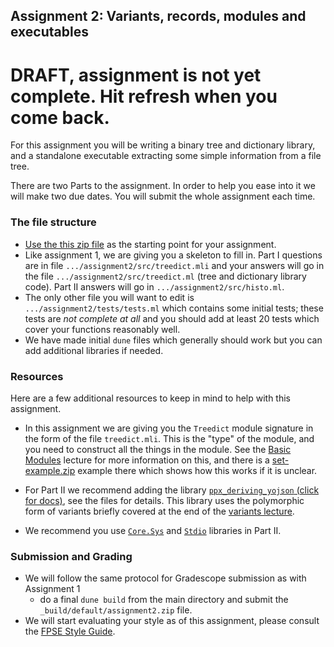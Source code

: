 Assignment 2: Variants, records, modules and executables
--------------------------------------------------------------

# DRAFT, assignment is not yet complete.  Hit refresh when you come back.

For this assignment you will be writing a binary tree and dictionary library,
and a standalone executable extracting some simple information from a file tree.

There are two Parts to the assignment.  In order to help you ease into it we will make two due dates.  You will submit the whole assignment each time.

### The file structure

* [Use the this zip file](assignment2.zip) as the starting point for your assignment. 
* Like assignment 1, we are giving you a skeleton to fill in.  Part I questions are in file `.../assignment2/src/treedict.mli` and your answers will go in the file  `.../assignment2/src/treedict.ml` (tree and dictionary library code). Part II answers will go in `.../assignment2/src/histo.ml`.
* The only other file you will want to edit is `.../assignment2/tests/tests.ml` which contains some initial tests; these tests are *not complete at all* and you should add at least 20 tests which cover your functions reasonably well.
* We have made initial `dune` files which generally should work but you can add additional libraries if needed.

### Resources
Here are a few additional resources to keep in mind to help with this assignment.

* In this assignment we are giving you the `Treedict` module signature in the form of the file `treedict.mli`.  This is the "type" of the module, and you need to construct all the things in the module.  See the [Basic Modules](../basic-modules.html) lecture for more information on this, and there is a [set-example.zip](../examples/set-example.zip) example there which shows how this works if it is unclear.


* For Part II we recommend adding the library [`ppx_deriving_yojson` (click for docs)](https://github.com/ocaml-ppx/ppx_deriving_yojson), see the files for details.  This library uses the polymorphic form of variants briefly covered at the end of the [variants lecture](../variants.html).
* We recommend you use [`Core.Sys`](https://ocaml.janestreet.com/ocaml-core/latest/doc/core/Core__/Core_sys/index.html) and [`Stdio`](https://ocaml.janestreet.com/ocaml-core/latest/doc/stdio/Stdio/index.html) libraries in Part II.

### Submission and Grading
* We will follow the same protocol for Gradescope submission as with Assignment 1
  - do a final `dune build` from the main directory and submit the `_build/default/assignment2.zip` file.
* We will start evaluating your style as of this assignment, please consult the [FPSE Style Guide](../style-guide.html).



